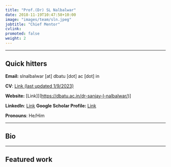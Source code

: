 ```yaml
---
title: "Prof.(Dr) SL Nalbalwar"
date: 2018-11-19T10:47:58+10:00
image: "images/team/sln.jpeg"
jobtitle: "Chief Mentor"
cvlink:  
promoted: false
weight: 2
---
```


---
## Quick hitters

**Email:** slnalbalwar [at]  dbatu [dot] ac [dot] in

**CV**: [Link (last updated 1/9/2023)](/cvs/Bauer_CV.pdf)

**Website:** [Link][(https://dbatu.ac.in/dr-sanjay-l-nalbalwar/)]

**LinkedIn**: [Link](https://www.linkedin.com/in/dr-sanjay-nalbalwar/?originalSubdomain=in)
**Google Scholar Profile:** [Link](https://scholar.google.co.in/citations?user=PUECsiAAAAAJ&hl=en)

**Pronouns**: He/Him

---
## Bio
 

---
## Featured work

 
